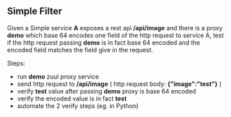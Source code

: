 Simple Filter
-------------------------------------
Given a Simple service **A** exposes a rest api **/api/image** and there is a proxy **demo**
which base 64 encodes one field of the http request to service A, test if the http request passing **demo**
is in fact base 64 encoded and the encoded field matches the field give in the request.

Steps:
- run **demo** zuul proxy service
- send http request to **/api/image** ( http request body: **{"image":"test"}** )
- verify **test** value after passing **demo** proxy is base 64 encoded
- verify the encoded value is in fact **test**
- automate the 2 verify steps (eg. in Python)